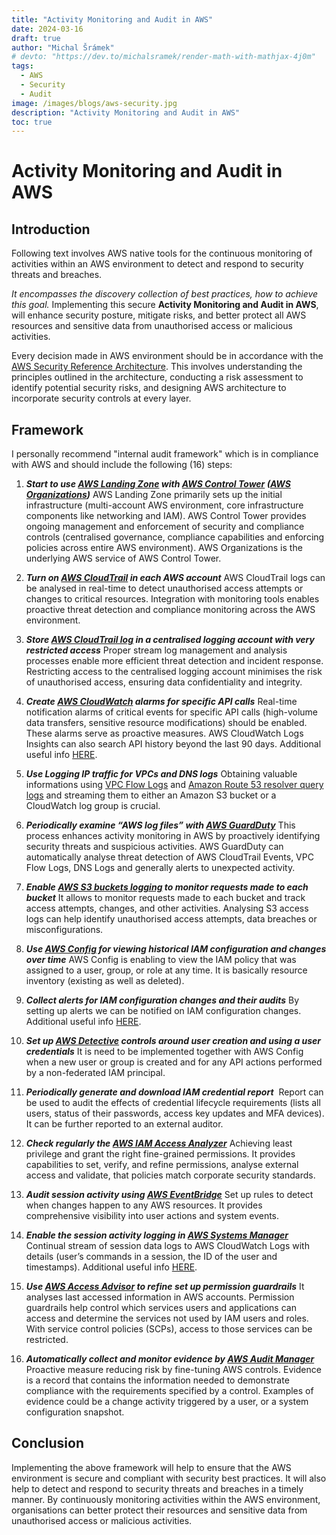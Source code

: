 ```yaml
---
title: "Activity Monitoring and Audit in AWS"
date: 2024-03-16
draft: true
author: "Michal Šrámek"
# devto: "https://dev.to/michalsramek/render-math-with-mathjax-4j0m"
tags:
  - AWS
  - Security
  - Audit
image: /images/blogs/aws-security.jpg
description: "Activity Monitoring and Audit in AWS"
toc: true
---
```


# Activity Monitoring and Audit in AWS

## Introduction
Following text involves AWS native tools for the continuous monitoring of activities within an AWS environment to detect and respond to security threats and breaches. 

*It encompasses the discovery collection of best practices, how to achieve this goal.* Implementing this secure **Activity Monitoring and Audit in AWS**, will enhance security posture, mitigate risks, and better protect all AWS resources and sensitive data from unauthorised access or malicious activities.

Every decision made in AWS environment should be in accordance with the [AWS Security Reference Architecture](https://docs.aws.amazon.com/prescriptive-guidance/latest/security-reference-architecture/architecture.html). This involves understanding the principles outlined in the architecture, conducting a risk assessment to identify potential security risks, and designing AWS architecture to incorporate security controls at every layer. 

## Framework

I personally recommend "internal audit framework" which is in compliance with AWS and should include the following (16) steps:

1. ***Start to use [AWS Landing Zone](https://docs.aws.amazon.com/prescriptive-guidance/latest/migration-aws-environment/understanding-landing-zones.html) with [AWS Control Tower](https://digitalcloud.training/what-is-aws-control-tower/) ([AWS Organizations](https://docs.aws.amazon.com/organizations/latest/userguide/orgs_introduction.html))***
AWS Landing Zone primarily sets up the initial infrastructure (multi-account AWS environment, core infrastructure components like networking and IAM). AWS Control Tower provides ongoing management and enforcement of security and compliance controls (centralised governance, compliance capabilities and enforcing policies across entire AWS environment). AWS Organizations is the underlying AWS service of AWS Control Tower.


1. ***Turn on [AWS CloudTrail](https://docs.aws.amazon.com/awscloudtrail/latest/userguide/cloudtrail-user-guide.html) in each AWS account***
AWS CloudTrail logs can be analysed in real-time to detect unauthorised access attempts or changes to critical resources. Integration with monitoring tools enables proactive threat detection and compliance monitoring across the AWS environment.

1. ***Store [AWS CloudTrail log](https://docs.aws.amazon.com/awscloudtrail/latest/userguide/cloudtrail-log-file-examples.html) in a centralised logging account with very restricted access***
Proper stream log management and analysis processes enable more efficient threat detection and incident response. Restricting access to the centralised logging account minimises the risk of unauthorised access, ensuring data confidentiality and integrity. 

1. ***Create [AWS CloudWatch](https://docs.aws.amazon.com/AmazonCloudWatch/latest/monitoring/cloudwatch_architecture.html) alarms for specific API calls***
Real-time notification alarms of critical events for specific API calls (high-volume data transfers, sensitive resource modifications) should be enabled. These alarms serve as proactive measures. AWS CloudWatch Logs Insights can also search API history beyond the last 90 days. Additional useful info [HERE](https://medium.com/free-code-camp/how-to-auto-create-cloudwatch-alarms-for-apis-with-cloudwatch-events-and-lambda-b128920857aa).

1. ***Use Logging IP traffic for VPCs and DNS logs***
Obtaining valuable informations using [VPC Flow Logs](https://docs.aws.amazon.com/vpc/latest/userguide/flow-logs.html) and [Amazon Route 53 resolver query logs](https://docs.aws.amazon.com/Route53/latest/DeveloperGuide/resolver-query-logs.html) and streaming them to either an Amazon S3 bucket or a CloudWatch log group is crucial.

1. ***Periodically examine “AWS log files” with [AWS GuardDuty](https://docs.aws.amazon.com/guardduty/latest/ug/what-is-guardduty.html)***
This process enhances activity monitoring in AWS by proactively identifying security threats and suspicious activities. AWS GuardDuty can automatically analyse threat detection of AWS CloudTrail Events, VPC Flow Logs, DNS Logs and generally alerts to unexpected activity.

1. ***Enable [AWS S3 buckets logging](https://docs.aws.amazon.com/AmazonS3/latest/userguide/logging-with-S3.html) to monitor requests made to each bucket***
It allows to monitor requests made to each bucket and track access attempts, changes, and other activities. Analysing S3 access logs can help identify unauthorised access attempts, data breaches or misconfigurations.

1. ***Use [AWS Config](https://docs.aws.amazon.com/appconfig/latest/userguide/what-is-appconfig.html) for viewing historical IAM configuration and changes over time***
AWS Config is enabling to view the IAM policy that was assigned to a user, group, or role at any time. It is basically resource inventory (existing as well as deleted).

1. ***Collect alerts for IAM configuration changes and their audits***
By setting up alerts we can be notified on IAM configuration changes. Additional useful info [HERE](https://aws.amazon.com/blogs/security/how-to-receive-alerts-when-your-iam-configuration-changes/).

1. ***Set up [AWS Detective](https://docs.aws.amazon.com/detective/latest/adminguide/what-is-detective.html) controls around user creation and using a user credentials***
It is need to be implemented together with AWS Config when a new user or group is created and for any API actions performed by a non-federated IAM principal.

1. ***Periodically generate and download IAM credential report*** 
Report can be used to audit the effects of credential lifecycle requirements (lists all users,  status of their passwords, access key updates and MFA devices). It can be further reported to an external auditor.

1. ***Check regularly the [AWS IAM Access Analyzer](https://docs.aws.amazon.com/IAM/latest/UserGuide/what-is-access-analyzer.html)***
Achieving least privilege and grant the right fine-grained permissions. It provides capabilities to set, verify, and refine permissions, analyse external access and validate, that policies match corporate security standards.

1. ***Audit session activity using [AWS EventBridge](https://docs.aws.amazon.com/eventbridge/latest/userguide/eb-what-is.html)***
Set up rules to detect when changes happen to any AWS resources. It provides comprehensive visibility into user actions and system events.

1. ***Enable the session activity logging in [AWS Systems Manager](https://docs.aws.amazon.com/systems-manager/latest/userguide/what-is-systems-manager.html)***
Continual stream of session data logs to AWS CloudWatch Logs with details (user’s commands in a session, the ID of the user and timestamps). Additional useful info [HERE](https://aws.amazon.com/blogs/security/how-to-record-ssh-sessions-established-through-a-bastion-host/).

1. ***Use [AWS Access Advisor](https://docs.aws.amazon.com/IAM/latest/UserGuide/access_policies_access-advisor.html) to refine set up permission guardrails***
It analyses last accessed information in AWS accounts. Permission guardrails help control which services users and applications can access and determine the services not used by IAM users and roles. With service control policies (SCPs), access to those services can be restricted.

1. ***Automatically collect and monitor evidence by [AWS Audit Manager](https://docs.aws.amazon.com/audit-manager/latest/userguide/what-is.html)***
Proactive measure reducing risk by fine-tuning AWS controls. Evidence is a record that contains the information needed to demonstrate compliance with the requirements specified by a control. Examples of evidence could be a change activity triggered by a user, or a system configuration snapshot.

## Conclusion
Implementing the above framework will help to ensure that the AWS environment is secure and compliant with security best practices. It will also help to detect and respond to security threats and breaches in a timely manner. By continuously monitoring activities within the AWS environment, organisations can better protect their resources and sensitive data from unauthorised access or malicious activities.